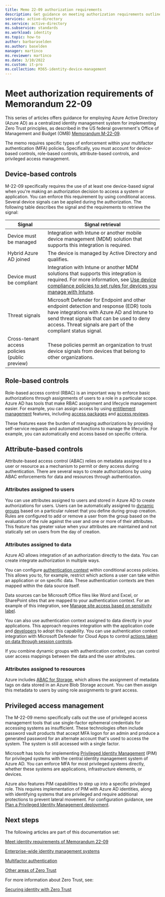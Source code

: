 ```yaml
---
title: Memo 22-09 authorization requirements 
description: Get guidance on meeting authorization requirements outlined in US government OMB memorandum 22-09.
services: active-directory 
ms.service: active-directory
ms.subservice: standards
ms.workload: identity
ms.topic: how-to
author: barbaraselden
ms.author: baselden
manager: martinco
ms.reviewer: martinco
ms.date: 3/10/2022
ms.custom: it-pro
ms.collection: M365-identity-device-management
---
```


# Meet authorization requirements of Memorandum 22-09

This series of articles offers guidance for employing Azure Active Directory (Azure AD) as a centralized identity management system for implementing Zero Trust principles, as described in the US federal government's Office of Management and Budget (OMB) [Memorandum M-22-09](https://www.whitehouse.gov/wp-content/uploads/2022/01/M-22-09.pdf).

The memo requires specific types of enforcement within your multifactor authentication (MFA) policies. Specifically, you must account for device-based controls, role-based controls, attribute-based controls, and privileged access management.


## Device-based controls

M-22-09 specifically requires the use of at least one device-based signal when you're making an authorization decision to access a system or application. You can enforce this requirement by using conditional access. Several device signals can be applied during the authorization. The following table describes the signal and the requirements to retrieve the signal:

| Signal| Signal retrieval |
| - | - |
| Device must be managed| Integration with Intune or another mobile device management (MDM) solution that supports this integration is required. 
Hybrid Azure AD joined| The device is managed by Active Directory and qualifies. 
| Device must be compliant| Integration with Intune or another MDM solutions that supports this integration is required. For more information, see [Use device compliance policies to set rules for devices you manage with Intune](/mem/intune/protect/device-compliance-get-started). |
| Threat signals| Microsoft Defender for Endpoint and other endpoint detection and response (EDR) tools have integrations with Azure AD and Intune to send threat signals that can be used to deny access. Threat signals are part of the compliant status signal. |
| Cross-tenant access policies (public preview)| These policies permit an organization to trust device signals from devices that belong to other organizations. |

##  Role-based controls

Role-based access control (RBAC) is an important way to enforce basic authorizations through assignments of users to a role in a particular scope. Azure AD has tools that make RBAC assignment and lifecycle management easier. For example, you can assign access by using [entitlement management](../governance/entitlement-management-overview.md) features, including [access packages](../governance/entitlement-management-access-package-create.md) and [access reviews](../governance/access-reviews-overview.md). 

These features ease the burden of managing authorizations by providing self-service requests and automated functions to manage the lifecycle. For example, you can automatically end access based on specific criteria.

## Attribute-based controls

Attribute-based access control (ABAC) relies on metadata assigned to a user or resource as a mechanism to permit or deny access during authentication. There are several ways to create authorizations by using ABAC enforcements for data and resources through authentication. 

### Attributes assigned to users

You can use attributes assigned to users and stored in Azure AD to create authorizations for users. Users can be automatically assigned to [dynamic groups](../enterprise-users/groups-create-rule.md) based on a particular ruleset that you define during group creation. Rules are configured to add or remove a user from the group based on the evaluation of the rule against the user and one or more of their attributes. This feature has greater value when your attributes are maintained and not statically set on users from the day of creation.

### Attributes assigned to data

Azure AD allows integration of an authorization directly to the data. You can create integrate authorization in multiple ways.

You can configure [authentication context](../conditional-access/concept-conditional-access-cloud-apps.md) within conditional access policies. This allows you to, for example, restrict which actions a user can take within an application or on specific data. These authentication contexts are then mapped within the data source itself. 

Data sources can be Microsoft Office files like Word and Excel, or SharePoint sites that are mapped to your authentication context. For an example of this integration, see [Manage site access based on sensitivity label](/sharepoint/authentication-context-example). 

You can also use authentication context assigned to data directly in your applications. This approach requires integration with the application code and [developers](../develop/developer-guide-conditional-access-authentication-context.md) to adopt this capability. You can use authentication context integration with Microsoft Defender for Cloud Apps to control [actions taken on data through session controls](/defender-cloud-apps/session-policy-aad). 

If you combine dynamic groups with authentication context, you can control user access mappings between the data and the user attributes. 

### Attributes assigned to resources

Azure includes [ABAC for Storage](../../role-based-access-control/conditions-overview.md), which allows the assignment of metadata tags on data stored in an Azure Blob Storage account. You can then assign this metadata to users by using role assignments to grant access.  

## Privileged access management 

The M-22-09 memo specifically calls out the use of privileged access management tools that use single-factor ephemeral credentials for accessing systems as insufficient. These technologies often include password vault products that accept MFA logon for an admin and produce a generated password for an alternate account that's used to access the system. The system is still accessed with a single factor. 

Microsoft has tools for implementing [Privileged Identity Management](../privileged-identity-management/pim-configure.md) (PIM) for privileged systems with the central identity management system of Azure AD. You can enforce MFA for most privileged systems directly, whether these systems are applications, infrastructure elements, or devices. 

Azure also features PIM capabilities to step up into a specific privileged role. This requires implementation of PIM with Azure AD identities, along with identifying systems that are privileged and require additional protections to prevent lateral movement. For configuration guidance, see [Plan a Privileged Identity Management deployment](../privileged-identity-management/pim-deployment-plan.md).

## Next steps

The following articles are part of this documentation set:

[Meet identity requirements of Memorandum 22-09](memo-22-09-meet-identity-requirements.md)

[Enterprise-wide identity management systems](memo-22-09-enterprise-wide-identity-management-system.md)

[Multifactor authentication](memo-22-09-multi-factor-authentication.md)

[Other areas of Zero Trust](memo-22-09-other-areas-zero-trust.md)

For more information about Zero Trust, see:

[Securing identity with Zero Trust](/security/zero-trust/deploy/identity)
